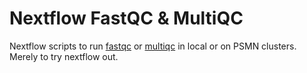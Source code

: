 # Nextflow FastQC & MultiQC

Nextflow scripts to run [fastqc](https://www.bioinformatics.babraham.ac.uk/projects/fastqc/) or [multiqc](https://multiqc.info/) in local or on PSMN clusters.\
Merely to try nextflow out.
